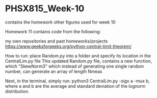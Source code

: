 # PHSX815_Week-10
contains the homework other figures used for week 10


Homework 11 contains code from the following:

my own repositories and past homeworks/projects
https://www.geeksforgeeks.org/python-central-limit-theorem/


How to run:
place Random.py into a folder and specify its location in the CentralLim.py file
This updated Random.py file, contains a new function, which "SkewNorm3" which instead of generating one single random number, can generate an array of length Nmeas

Next, in the terminal, simply run: python3 CentralLim.py -sigx a -mux b, where a and b are the average and standard deviation of the lognorm distribution.
